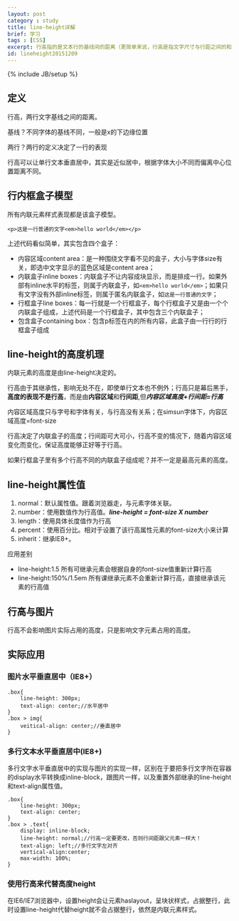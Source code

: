 ```yaml
---
layout: post
category : study
title: line-height详解
brief: 学习
tags : [CSS]
excerpt: 行高指的是文本行的基线间的距离（更简单来说，行高是指文字尺寸与行距之间的和）。而基线（Base line），指的是一行字横排时下沿的基础线，基线并不是汉字的下端沿，而是英文字母x的下端沿，同时还有文字的顶线（Top line）、中线（Middle line）和底线（Bottom line），用以确定文字行的位置。
id: lineheight20151209
---
```

{% include JB/setup %}


## 定义

行高，两行文字基线之间的距离。

基线？不同字体的基线不同，一般是x的下边缘位置

两行？两行的定义决定了一行的表现

行高可以让单行文本垂直居中，其实是近似居中，根据字体大小不同而偏离中心位置距离不同。

## 行内框盒子模型

所有内联元素样式表现都是该盒子模型。

	<p>这是一行普通的文字<em>hello world</em></p>

上述代码看似简单，其实包含四个盒子：

* 内容区域content area：是一种围绕文字看不见的盒子，大小与字体size有关，即选中文字显示的蓝色区域是content area；
* 内联盒子inline boxes：内联盒子不让内容成块显示，而是排成一行。如果外部有inline水平的标签，则属于内联盒子，如`<em>hello world</em>`；如果只有文字没有外部inline标签，则属于匿名内联盒子，如`这是一行普通的文字`；
* 行框盒子line boxes：每一行就是一个行框盒子，每个行框盒子又是由一个个内联盒子组成，上述代码是一个行框盒子，其中包含三个内联盒子；
* 包含盒子containing box：包含p标签在内的所有内容，此盒子由一行行的行框盒子组成

## line-height的高度机理

内联元素的高度是由line-height决定的。

行高由于其继承性，影响无处不在，即使单行文本也不例外；行高只是幕后黑手，**高度的表现不是行高**，而是由**内容区域**和**行间距**,但***内容区域高度+行间距=行高***

内容区域高度只与字号和字体有关，与行高没有关系；在simsun字体下，内容区域高度=font-size

行高决定了内联盒子的高度；行间距可大可小，行高不变的情况下，随着内容区域变化而变化，保证高度能够正好等于行高。

如果行框盒子里有多个行高不同的内联盒子组成呢？并不一定是最高元素的高度。

## line-height属性值

1. normal：默认属性值。跟着浏览器走，与元素字体关联。
2. number：使用数值作为行高值。***line-height = font-size X number***
3. length：使用具体长度值作为行高
4. percent：使用百分比。相对于设置了该行高属性元素的font-size大小来计算
5. inherit：继承IE8+。

应用差别

* line-height:1.5 所有可继承元素会根据自身的font-size值重新计算行高
* line-height:150%/1.5em 所有课继承元素不会重新计算行高，直接继承该元素的行高值

## 行高与图片

行高不会影响图片实际占用的高度，只是影响文字元素占用的高度。

## 实际应用

### 图片水平垂直居中（IE8+）

	.box{
		line-height: 300px;
		text-align: center;//水平居中
	}
	.box > img{
		veitical-align: center;//垂直居中
	}

### 多行文本水平垂直居中(IE8+)

多行文字水平垂直居中的实现与图片的实现一样，区别在于要把多行文字所在容器的display水平转换成inline-block，跟图片一样，以及重置外部继承的line-height和text-align属性值。

	.box{
		line-height: 300px;
		text-align: center;
	}
	.box > .text{
		display: inline-block;
		line-height: normal;//行高一定要更改，否则行间距跟父元素一样大！
		text-align: left;//多行文字左对齐
		vertical-align:center;
		max-width: 100%;
	}

### 使用行高来代替高度height

在IE6/IE7浏览器中，设置height会让元素haslayout，呈块状样式，占据整行，此时设置line-height代替height就不会占据整行，依然是内联元素样式。


